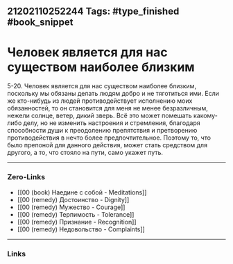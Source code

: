 21202110252244
Tags: #type_finished #book_snippet 
---
# Человек является для нас существом наиболее близким

 5-20. Человек является для нас существом наиболее близким, поскольку мы обязаны делать людям добро и не тяготиться ими. Если же кто-нибудь из людей противодействует исполнению моих обязанностей, то он становится для меня не менее безразличным, нежели солнце, ветер, дикий зверь. Всё это может помешать какому-либо делу, но не изменить настроения и стремления, благодаря способности души к преодолению препятствия и претворению противодействия в нечто более предпочтительное. Поэтому то, что было препоной для данного действия, может стать средством для другого, а то, что стояло на пути, само укажет путь.

---
### Zero-Links
 - [[00 (book) Наедине с собой - Meditations]]
 - [[00 (remedy) Достоинство - Dignity]]
 - [[00 (remedy) Мужество - Courage]]
 - [[00 (remedy) Терпимость - Tolerance]]
 - [[00 (remedy) Признание - Recognition]]
- [[00 (remedy) Недовольство - Complaints]]
---
### Links
